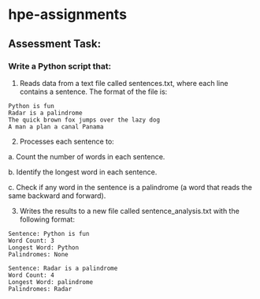 # hpe-assignments

## Assessment Task:

### Write a Python script that:

1. Reads data from a text file called sentences.txt, where each line contains a sentence. The format of the file is:

```
Python is fun
Radar is a palindrome
The quick brown fox jumps over the lazy dog
A man a plan a canal Panama
```

2. Processes each sentence to:

  a. Count the number of words in each sentence.

  b. Identify the longest word in each sentence.

  c. Check if any word in the sentence is a palindrome (a word that reads the same backward and forward).

3. Writes the results to a new file called sentence_analysis.txt with the following format:

```
Sentence: Python is fun
Word Count: 3
Longest Word: Python
Palindromes: None

Sentence: Radar is a palindrome
Word Count: 4
Longest Word: palindrome
Palindromes: Radar
```
